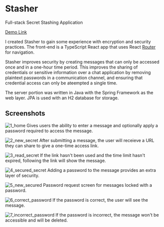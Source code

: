 # Stasher
Full-stack Secret Stashing Application

[Demo Link](https://stasher.caloger.com/)

I created Stasher to gain some experience with encryption and security practices. The front-end is a TypeScript React app that uses React [Router](https://reactrouter.com/) for navigation.

Stasher improves security by creating messages that can only be accessed once and in a one-hour time period. This improves the sharing of credentials or sensitive information over a chat application by removing plaintext passwords in a communication channel, and ensuring that credential access can only be ateempted a single time.

The server portion was written in Java with the Spring Framework as the web layer. JPA is used with an H2 database for storage.

## Screenshots

![1_home](https://user-images.githubusercontent.com/3233613/169929898-9b48b3be-c1f8-43b4-aa74-434683af49e4.png)
Gives users the ability to enter a message and optionally apply a password required to access the message.

![2_new_secret](https://user-images.githubusercontent.com/3233613/169929971-6a9cf9a9-1f9b-4883-8e40-22d9940d20cb.png)
After submitting a message, the user will receieve a URL they can share to give a one-time access link.

![3_read_secret](https://user-images.githubusercontent.com/3233613/169929996-457a36f1-3a24-4074-95f3-9b2db456d2e3.png)
If the link hasn't been used and the time limit hasn't expired, following the link will show the message.

![4_secured_secret](https://user-images.githubusercontent.com/3233613/169930043-7f70f18e-7d72-4882-891b-e004d26f451a.png)
Adding a password to the message provides an extra layer of security.

![5_new_secured](https://user-images.githubusercontent.com/3233613/169930054-4b15623a-239a-4636-b87e-1fee7cba5215.png)
Password request screen for messages locked with a password.

![6_correct_password](https://user-images.githubusercontent.com/3233613/169930078-d95a9988-d280-4c27-a0d3-012948347cc5.png)
If the password is correct, the user will see the message.

![7_incorrect_password](https://user-images.githubusercontent.com/3233613/169930093-9b5420b7-bcb1-4d7a-848a-3efe76fa5750.png)
If the password is incorrect, the message won't be accessible and will be deleted.
